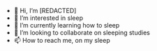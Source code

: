 - 👋 Hi, I’m [REDACTED]
- 👀 I’m interested in sleep
- 🌱 I’m currently learning how to sleep
- 💞️ I’m looking to collaborate on sleeping studies
- 📫 How to reach me, on my sleep

<!---
SermosmaDotLag/SermosmaDotLag is a ✨ special ✨ repository because its `README.md` (this file) appears on your GitHub profile.
You can click the Preview link to take a look at your changes.
--->
